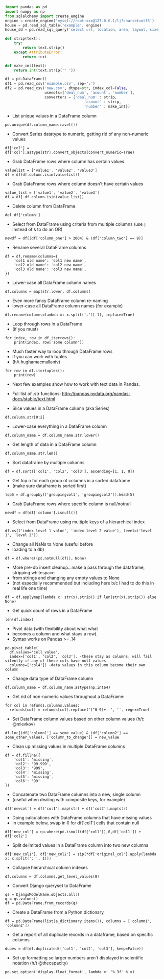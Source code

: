 ``` python
import pandas as pd
import numpy as np
from sqlalchemy import create_engine
engine = create_engine('mysql://root:xxx@127.0.0.1/lj?charset=utf8')
house = pd.read_sql_table('example', engine)
house_dd = pd.read_sql_query('select url, location, area, layout, size, buildtime, price, created from example group by url having count(url) > 1', engine)

def strip(text):
    try:
        return text.strip()
    except AttributeError:
        return text

def make_int(text):
    return int(text.strip('" '))

df = pd.DataFrame()
df1 = pd.read_csv('example.csv', sep=';')
df2 = pd.read_csv('new.csv', dtype=str, index_col=False,
                  usecols=['deal_num', 'acount', 'number'],
                  converters = {'deal_num' : strip,
                                    'acount' : strip,
                                    'number' : make_int})
```


- List unique values in a DataFrame column
```
pd.unique(df.column_name.ravel())
```

- Convert Series datatype to numeric, getting rid of any non-numeric values
```
df['col'] = df['col'].astype(str).convert_objects(convert_numeric=True)
```

- Grab DataFrame rows where column has certain values
```
valuelist = ['value1', 'value2', 'value3']
df = df[df.column.isin(valuelist)]
```

- Grab DataFrame rows where column doesn't have certain values
```
value_list = ['value1', 'value2', 'value3']
df = df[~df.column.isin(value_list)]
```

- Delete column from DataFrame
```
del df['column']
```

- Select from DataFrame using criteria from multiple columns
    (use `|` instead of `&` to do an OR)
```
newdf = df[(df['column_one'] > 2004) & (df['column_two'] == 9)]
```

- Rename several DataFrame columns
```
df = df.rename(columns={
    'col1 old name': 'col1 new name',
    'col2 old name': 'col2 new name',
    'col3 old name': 'col3 new name',
})
```


- Lower-case all DataFrame column names
```
df.columns = map(str.lower, df.columns)
```

- Even more fancy DataFrame column re-naming
- lower-case all DataFrame column names (for example)
```
df.rename(columns=lambda x: x.split('.')[-1], inplace=True)
```

- Loop through rows in a DataFrame
- (if you must)
```
for index, row in df.iterrows():
    print(index, row['some column'])
```

- Much faster way to loop through DataFrame rows
- if you can work with tuples
- (h/t hughamacmullaniv)
```
for row in df.itertuples():
    print(row)
```

- Next few examples show how to work with text data in Pandas.
- Full list of .str functions: http://pandas.pydata.org/pandas-docs/stable/text.html

- Slice values in a DataFrame column (aka Series)
```
df.column.str[0:2]
```

- Lower-case everything in a DataFrame column
```
df.column_name = df.column_name.str.lower()
```

- Get length of data in a DataFrame column
```
df.column_name.str.len()
```

- Sort dataframe by multiple columns
```
df = df.sort(['col1', 'col2', 'col3'], ascending=[1, 1, 0])
```

- Get top n for each group of columns in a sorted dataframe
- (make sure dataframe is sorted first)
```
top5 = df.groupby(['groupingcol1', 'groupingcol2']).head(5)
```

- Grab DataFrame rows where specific column is null/notnull
```
newdf = df[df['column'].isnull()]
```

- Select from DataFrame using multiple keys of a hierarchical index
```
df.xs(('index level 1 value', 'index level 2 value'), level=('level 1', 'level 2'))
```

- Change all NaNs to None (useful before
- loading to a db)
```
df = df.where((pd.notnull(df)), None)
```

- More pre-db insert cleanup...make a pass through the dataframe, stripping whitespace
- from strings and changing any empty values to None
- (not especially recommended but including here b/c I had to do this in real life one time)
```
df = df.applymap(lambda x: str(x).strip() if len(str(x).strip()) else None)
```

- Get quick count of rows in a DataFrame
```
len(df.index)
```

- Pivot data (with flexibility about what what
- becomes a column and what stays a row).
- Syntax works on Pandas >= .14
```
pd.pivot_table(
  df,values='cell_value',
  index=['col1', 'col2', 'col3'], -these stay as columns; will fail silently if any of these cols have null values
  columns=['col4']) -data values in this column become their own column
```

- Change data type of DataFrame column
```
df.column_name = df.column_name.astype(np.int64)
```

- Get rid of non-numeric values throughout a DataFrame:
```
for col in refunds.columns.values:
  refunds[col] = refunds[col].replace('[^0-9]+.-', '', regex=True)
```

- Set DataFrame column values based on other column values (h/t: @mlevkov)
```
df.loc[(df['column1'] == some_value) & (df['column2'] == some_other_value), ['column_to_change']] = new_value
```

- Clean up missing values in multiple DataFrame columns
```
df = df.fillna({
    'col1': 'missing',
    'col2': '99.999',
    'col3': '999',
    'col4': 'missing',
    'col5': 'missing',
    'col6': '99'
})
```

- Concatenate two DataFrame columns into a new, single column
- (useful when dealing with composite keys, for example)
```
df['newcol'] = df['col1'].map(str) + df['col2'].map(str)
```

- Doing calculations with DataFrame columns that have missing values
- In example below, swap in 0 for df['col1'] cells that contain null
```
df['new_col'] = np.where(pd.isnull(df['col1']),0,df['col1']) + df['col2']
```

- Split delimited values in a DataFrame column into two new columns
```
df['new_col1'], df['new_col2'] = zip(*df['original_col'].apply(lambda x: x.split(': ', 1)))
```

- Collapse hierarchical column indexes
```
df.columns = df.columns.get_level_values(0)
```

- Convert Django queryset to DataFrame
```
qs = DjangoModelName.objects.all()
q = qs.values()
df = pd.DataFrame.from_records(q)
```

- Create a DataFrame from a Python dictionary
```
df = pd.DataFrame(list(a_dictionary.items()), columns = ['column1', 'column2'])
```

- Get a report of all duplicate records in a dataframe, based on specific columns
```
dupes = df[df.duplicated(['col1', 'col2', 'col3'], keep=False)]
```

- Set up formatting so larger numbers aren't displayed in scientific notation (h/t @thecapacity)
```
pd.set_option('display.float_format', lambda x: '%.3f' % x)
```
